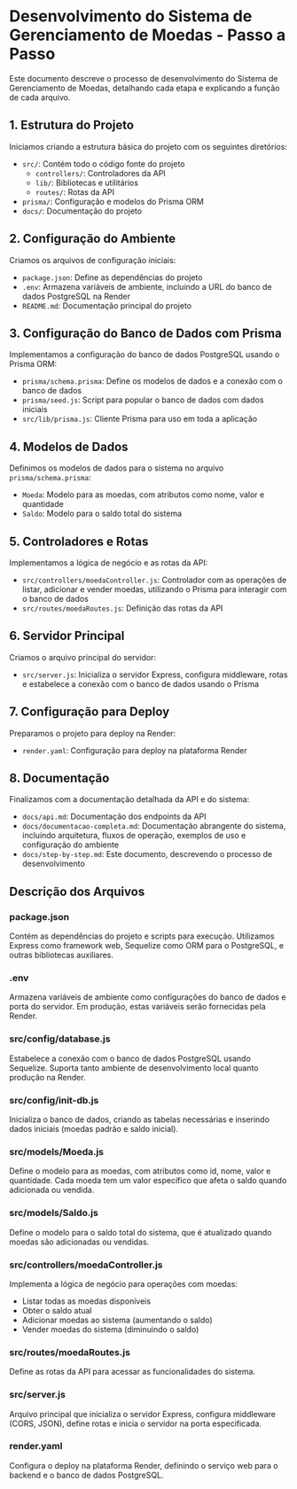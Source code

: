 # Desenvolvimento do Sistema de Gerenciamento de Moedas - Passo a Passo

Este documento descreve o processo de desenvolvimento do Sistema de Gerenciamento de Moedas, detalhando cada etapa e explicando a função de cada arquivo.

## 1. Estrutura do Projeto

Iniciamos criando a estrutura básica do projeto com os seguintes diretórios:

- `src/`: Contém todo o código fonte do projeto
  - `controllers/`: Controladores da API
  - `lib/`: Bibliotecas e utilitários
  - `routes/`: Rotas da API
- `prisma/`: Configuração e modelos do Prisma ORM
- `docs/`: Documentação do projeto

## 2. Configuração do Ambiente

Criamos os arquivos de configuração iniciais:

- `package.json`: Define as dependências do projeto
- `.env`: Armazena variáveis de ambiente, incluindo a URL do banco de dados PostgreSQL na Render
- `README.md`: Documentação principal do projeto

## 3. Configuração do Banco de Dados com Prisma

Implementamos a configuração do banco de dados PostgreSQL usando o Prisma ORM:

- `prisma/schema.prisma`: Define os modelos de dados e a conexão com o banco de dados
- `prisma/seed.js`: Script para popular o banco de dados com dados iniciais
- `src/lib/prisma.js`: Cliente Prisma para uso em toda a aplicação

## 4. Modelos de Dados

Definimos os modelos de dados para o sistema no arquivo `prisma/schema.prisma`:

- `Moeda`: Modelo para as moedas, com atributos como nome, valor e quantidade
- `Saldo`: Modelo para o saldo total do sistema

## 5. Controladores e Rotas

Implementamos a lógica de negócio e as rotas da API:

- `src/controllers/moedaController.js`: Controlador com as operações de listar, adicionar e vender moedas, utilizando o Prisma para interagir com o banco de dados
- `src/routes/moedaRoutes.js`: Definição das rotas da API

## 6. Servidor Principal

Criamos o arquivo principal do servidor:

- `src/server.js`: Inicializa o servidor Express, configura middleware, rotas e estabelece a conexão com o banco de dados usando o Prisma

## 7. Configuração para Deploy

Preparamos o projeto para deploy na Render:

- `render.yaml`: Configuração para deploy na plataforma Render

## 8. Documentação

Finalizamos com a documentação detalhada da API e do sistema:

- `docs/api.md`: Documentação dos endpoints da API
- `docs/documentacao-completa.md`: Documentação abrangente do sistema, incluindo arquitetura, fluxos de operação, exemplos de uso e configuração do ambiente
- `docs/step-by-step.md`: Este documento, descrevendo o processo de desenvolvimento

## Descrição dos Arquivos

### package.json
Contém as dependências do projeto e scripts para execução. Utilizamos Express como framework web, Sequelize como ORM para o PostgreSQL, e outras bibliotecas auxiliares.

### .env
Armazena variáveis de ambiente como configurações do banco de dados e porta do servidor. Em produção, estas variáveis serão fornecidas pela Render.

### src/config/database.js
Estabelece a conexão com o banco de dados PostgreSQL usando Sequelize. Suporta tanto ambiente de desenvolvimento local quanto produção na Render.

### src/config/init-db.js
Inicializa o banco de dados, criando as tabelas necessárias e inserindo dados iniciais (moedas padrão e saldo inicial).

### src/models/Moeda.js
Define o modelo para as moedas, com atributos como id, nome, valor e quantidade. Cada moeda tem um valor específico que afeta o saldo quando adicionada ou vendida.

### src/models/Saldo.js
Define o modelo para o saldo total do sistema, que é atualizado quando moedas são adicionadas ou vendidas.

### src/controllers/moedaController.js
Implementa a lógica de negócio para operações com moedas:
- Listar todas as moedas disponíveis
- Obter o saldo atual
- Adicionar moedas ao sistema (aumentando o saldo)
- Vender moedas do sistema (diminuindo o saldo)

### src/routes/moedaRoutes.js
Define as rotas da API para acessar as funcionalidades do sistema.

### src/server.js
Arquivo principal que inicializa o servidor Express, configura middleware (CORS, JSON), define rotas e inicia o servidor na porta especificada.

### render.yaml
Configura o deploy na plataforma Render, definindo o serviço web para o backend e o banco de dados PostgreSQL.